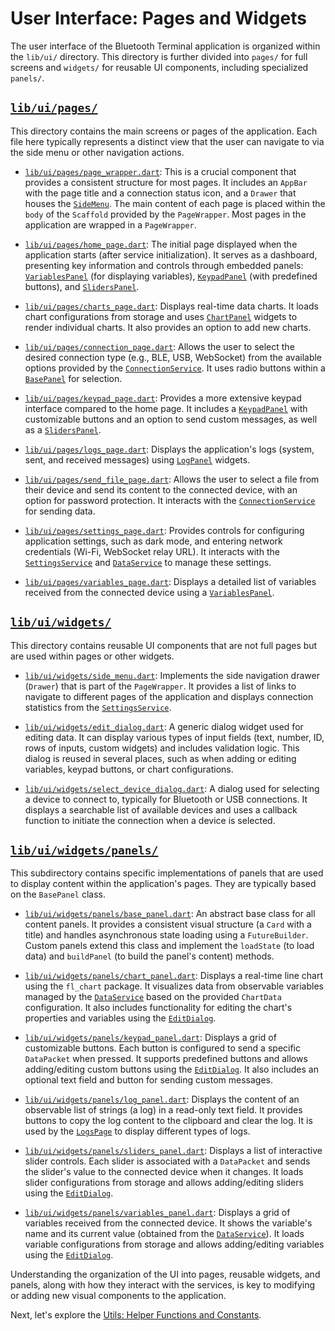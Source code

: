 # User Interface: Pages and Widgets

The user interface of the Bluetooth Terminal application is organized within the `lib/ui/` directory. This directory is further divided into `pages/` for full screens and `widgets/` for reusable UI components, including specialized `panels/`.

## [`lib/ui/pages/`](lib/ui/pages/)

This directory contains the main screens or pages of the application. Each file here typically represents a distinct view that the user can navigate to via the side menu or other navigation actions.

*   [`lib/ui/pages/page_wrapper.dart`](lib/ui/pages/page_wrapper.dart):
    This is a crucial component that provides a consistent structure for most pages. It includes an `AppBar` with the page title and a connection status icon, and a `Drawer` that houses the [`SideMenu`](lib/ui/widgets/side_menu.dart). The main content of each page is placed within the `body` of the `Scaffold` provided by the `PageWrapper`. Most pages in the application are wrapped in a `PageWrapper`.

*   [`lib/ui/pages/home_page.dart`](lib/ui/pages/home_page.dart):
    The initial page displayed when the application starts (after service initialization). It serves as a dashboard, presenting key information and controls through embedded panels: [`VariablesPanel`](lib/ui/widgets/panels/variables_panel.dart) (for displaying variables), [`KeypadPanel`](lib/ui/widgets/panels/keypad_panel.dart) (with predefined buttons), and [`SlidersPanel`](lib/ui/widgets/panels/sliders_panel.dart).

*   [`lib/ui/pages/charts_page.dart`](lib/ui/pages/charts_page.dart):
    Displays real-time data charts. It loads chart configurations from storage and uses [`ChartPanel`](lib/ui/widgets/panels/chart_panel.dart) widgets to render individual charts. It also provides an option to add new charts.

*   [`lib/ui/pages/connection_page.dart`](lib/ui/pages/connection_page.dart):
    Allows the user to select the desired connection type (e.g., BLE, USB, WebSocket) from the available options provided by the [`ConnectionService`](lib/services/connection_service.dart). It uses radio buttons within a [`BasePanel`](lib/ui/widgets/panels/base_panel.dart) for selection.

*   [`lib/ui/pages/keypad_page.dart`](lib/ui/pages/keypad_page.dart):
    Provides a more extensive keypad interface compared to the home page. It includes a [`KeypadPanel`](lib/ui/widgets/panels/keypad_panel.dart) with customizable buttons and an option to send custom messages, as well as a [`SlidersPanel`](lib/ui/widgets/panels/sliders_panel.dart).

*   [`lib/ui/pages/logs_page.dart`](lib/ui/pages/logs_page.dart):
    Displays the application's logs (system, sent, and received messages) using [`LogPanel`](lib/ui/widgets/panels/log_panel.dart) widgets.

*   [`lib/ui/pages/send_file_page.dart`](lib/ui/pages/send_file_page.dart):
    Allows the user to select a file from their device and send its content to the connected device, with an option for password protection. It interacts with the [`ConnectionService`](lib/services/connection_service.dart) for sending data.

*   [`lib/ui/pages/settings_page.dart`](lib/ui/pages/settings_page.dart):
    Provides controls for configuring application settings, such as dark mode, and entering network credentials (Wi-Fi, WebSocket relay URL). It interacts with the [`SettingsService`](lib/services/settings_service.dart) and [`DataService`](lib/services/data_service.dart) to manage these settings.

*   [`lib/ui/pages/variables_page.dart`](lib/ui/pages/variables_page.dart):
    Displays a detailed list of variables received from the connected device using a [`VariablesPanel`](lib/ui/widgets/panels/variables_panel.dart).

## [`lib/ui/widgets/`](lib/ui/widgets/)

This directory contains reusable UI components that are not full pages but are used within pages or other widgets.

*   [`lib/ui/widgets/side_menu.dart`](lib/ui/widgets/side_menu.dart):
    Implements the side navigation drawer (`Drawer`) that is part of the `PageWrapper`. It provides a list of links to navigate to different pages of the application and displays connection statistics from the [`SettingsService`](lib/services/settings_service.dart).

*   [`lib/ui/widgets/edit_dialog.dart`](lib/ui/widgets/edit_dialog.dart):
    A generic dialog widget used for editing data. It can display various types of input fields (text, number, ID, rows of inputs, custom widgets) and includes validation logic. This dialog is reused in several places, such as when adding or editing variables, keypad buttons, or chart configurations.

*   [`lib/ui/widgets/select_device_dialog.dart`](lib/ui/widgets/select_device_dialog.dart):
    A dialog used for selecting a device to connect to, typically for Bluetooth or USB connections. It displays a searchable list of available devices and uses a callback function to initiate the connection when a device is selected.

## [`lib/ui/widgets/panels/`](lib/ui/widgets/panels/)

This subdirectory contains specific implementations of panels that are used to display content within the application's pages. They are typically based on the `BasePanel` class.

*   [`lib/ui/widgets/panels/base_panel.dart`](lib/ui/widgets/panels/base_panel.dart):
    An abstract base class for all content panels. It provides a consistent visual structure (a `Card` with a title) and handles asynchronous state loading using a `FutureBuilder`. Custom panels extend this class and implement the `loadState` (to load data) and `buildPanel` (to build the panel's content) methods.

*   [`lib/ui/widgets/panels/chart_panel.dart`](lib/ui/widgets/panels/chart_panel.dart):
    Displays a real-time line chart using the `fl_chart` package. It visualizes data from observable variables managed by the [`DataService`](lib/services/data_service.dart) based on the provided `ChartData` configuration. It also includes functionality for editing the chart's properties and variables using the [`EditDialog`](lib/ui/widgets/edit_dialog.dart).

*   [`lib/ui/widgets/panels/keypad_panel.dart`](lib/ui/widgets/panels/keypad_panel.dart):
    Displays a grid of customizable buttons. Each button is configured to send a specific `DataPacket` when pressed. It supports predefined buttons and allows adding/editing custom buttons using the [`EditDialog`](lib/ui/widgets/edit_dialog.dart). It also includes an optional text field and button for sending custom messages.

*   [`lib/ui/widgets/panels/log_panel.dart`](lib/ui/widgets/panels/log_panel.dart):
    Displays the content of an observable list of strings (a log) in a read-only text field. It provides buttons to copy the log content to the clipboard and clear the log. It is used by the [`LogsPage`](lib/ui/pages/logs_page.dart) to display different types of logs.

*   [`lib/ui/widgets/panels/sliders_panel.dart`](lib/ui/widgets/panels/sliders_panel.dart):
    Displays a list of interactive slider controls. Each slider is associated with a `DataPacket` and sends the slider's value to the connected device when it changes. It loads slider configurations from storage and allows adding/editing sliders using the [`EditDialog`](lib/ui/widgets/edit_dialog.dart).

*   [`lib/ui/widgets/panels/variables_panel.dart`](lib/ui/widgets/panels/variables_panel.dart):
    Displays a grid of variables received from the connected device. It shows the variable's name and its current value (obtained from the [`DataService`](lib/services/data_service.dart)). It loads variable configurations from storage and allows adding/editing variables using the [`EditDialog`](lib/ui/widgets/edit_dialog.dart).

Understanding the organization of the UI into pages, reusable widgets, and panels, along with how they interact with the services, is key to modifying or adding new visual components to the application.

Next, let's explore the [Utils: Helper Functions and Constants](utils.md).